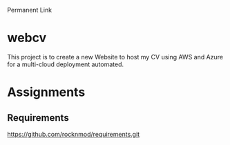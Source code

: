 Permanent Link


# webcv
This project is to create a new Website to host my CV using AWS and Azure for a multi-cloud deployment automated.

# Assignments
## Requirements
https://github.com/rocknmod/requirements.git

